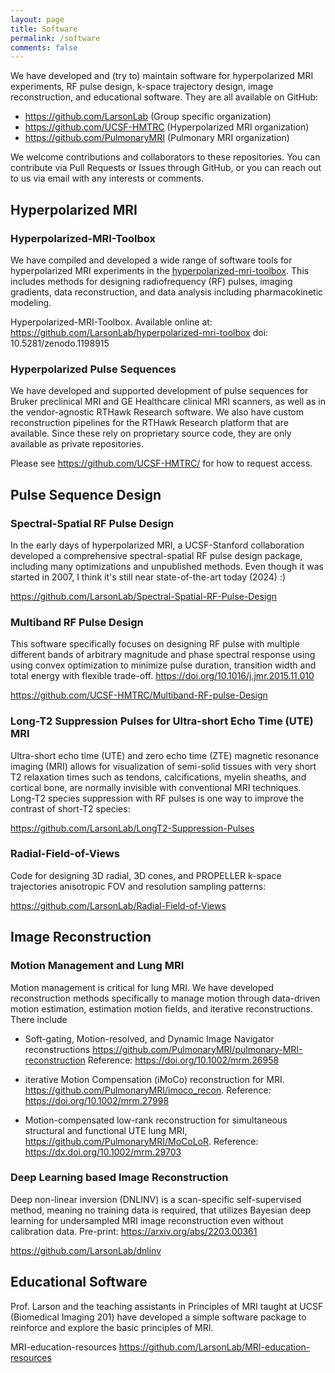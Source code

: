 ```yaml
---
layout: page
title: Software
permalink: /software
comments: false
---
```

We have developed and (try to) maintain software for hyperpolarized MRI experiments, RF pulse design, k-space trajectory design, image reconstruction, and educational software.  They are all available on GitHub:

* <https://github.com/LarsonLab> (Group specific organization)
* <https://github.com/UCSF-HMTRC> (Hyperpolarized MRI organization)
* <https://github.com/PulmonaryMRI> (Pulmonary MRI organization)

We welcome contributions and collaborators to these repositories.  You can contribute via Pull Requests or Issues through GitHub, or you can reach out to us via email with any interests or comments.

## Hyperpolarized MRI

### Hyperpolarized-MRI-Toolbox

We have compiled and developed a wide range of software tools for hyperpolarized MRI experiments in the [hyperpolarized-mri-toolbox](https://github.com/LarsonLab/hyperpolarized-mri-toolbox).  This includes methods for designing radiofrequency (RF) pulses, imaging gradients, data reconstruction, and data analysis including pharmacokinetic modeling. 

Hyperpolarized-MRI-Toolbox.  Available online at: <https://github.com/LarsonLab/hyperpolarized-mri-toolbox> doi: 10.5281/zenodo.1198915

### Hyperpolarized Pulse Sequences

We have developed and supported development of pulse sequences for Bruker preclinical MRI and GE Healthcare clinical MRI scanners, as well as in the vendor-agnostic RTHawk Research software.  We also have custom reconstruction pipelines for the RTHawk Research platform that are available.  Since these rely on proprietary source code, they are only available as private repositories.  

Please see <https://github.com/UCSF-HMTRC/> for how to request access.


## Pulse Sequence Design

### Spectral-Spatial RF Pulse Design

In the early days of hyperpolarized MRI, a UCSF-Stanford collaboration developed a comprehensive spectral-spatial RF pulse design package, including many optimizations and unpublished methods.  Even though it was started in 2007, I think it's still near state-of-the-art today (2024) :)

<https://github.com/LarsonLab/Spectral-Spatial-RF-Pulse-Design>

### Multiband RF Pulse Design

This software specifically focuses on designing RF pulse with multiple different bands of arbitrary magnitude and phase spectral response using using convex optimization to minimize pulse duration, transition width and total energy with flexible trade-off.  <https://doi.org/10.1016/j.jmr.2015.11.010>

<https://github.com/UCSF-HMTRC/Multiband-RF-pulse-Design>

### Long-T2 Suppression Pulses for Ultra-short Echo Time (UTE) MRI

Ultra-short echo time (UTE) and zero echo time (ZTE) magnetic resonance imaging (MRI) allows for visualization of semi-solid tissues with very short T2 relaxation times such as tendons, calcifications, myelin sheaths, and cortical bone, are normally invisible with conventional MRI techniques.
Long-T2 species suppression with RF pulses is one way to improve the contrast of short-T2 species: 

<https://github.com/LarsonLab/LongT2-Suppression-Pulses>

### Radial-Field-of-Views

Code for designing 3D radial, 3D cones, and PROPELLER k-space trajectories
anisotropic FOV and resolution sampling patterns: 

<https://github.com/LarsonLab/Radial-Field-of-Views>

## Image Reconstruction

### Motion Management and Lung MRI

Motion management is critical for lung MRI.  We have developed reconstruction methods specifically to manage motion through data-driven motion estimation, estimation motion fields, and iterative reconstructions.  There include
* Soft-gating, Motion-resolved, and Dynamic Image Navigator reconstructions
<https://github.com/PulmonaryMRI/pulmonary-MRI-reconstruction>
Reference: <https://doi.org/10.1002/mrm.26958>


* iterative Motion Compensation (iMoCo) reconstruction for MRI. 
<https://github.com/PulmonaryMRI/imoco_recon>.  Reference: <https://doi.org/10.1002/mrm.27998>

* Motion-compensated low-rank reconstruction for simultaneous structural and functional UTE lung MRI, <https://github.com/PulmonaryMRI/MoCoLoR>.  Reference: <https://dx.doi.org/10.1002/mrm.29703>

### Deep Learning based Image Reconstruction

Deep non-linear inversion (DNLINV) is a scan-specific self-supervised method, meaning no training data is required, that utilizes Bayesian deep learning for undersampled MRI image reconstruction even without calibration data. Pre-print: <https://arxiv.org/abs/2203.00361>

<https://github.com/LarsonLab/dnlinv>

## Educational Software

Prof. Larson and the teaching assistants in Principles of MRI taught at UCSF (Biomedical Imaging 201) have developed a simple software package to reinforce and explore the basic principles of MRI.  

MRI-education-resources <https://github.com/LarsonLab/MRI-education-resources>